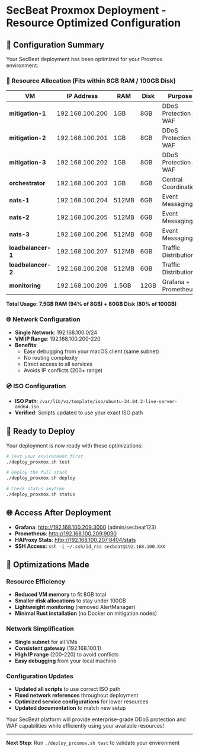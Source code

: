 # SecBeat Proxmox Deployment - Resource Optimized Configuration

## 🎯 Configuration Summary

Your SecBeat deployment has been optimized for your Proxmox environment:

### 💾 Resource Allocation (Fits within 8GB RAM / 100GB Disk)

| VM | IP Address | RAM | Disk | Purpose |
|----|------------|-----|------|---------|
| **mitigation-1** | 192.168.100.200 | 1GB | 8GB | DDoS Protection & WAF |
| **mitigation-2** | 192.168.100.201 | 1GB | 8GB | DDoS Protection & WAF |
| **mitigation-3** | 192.168.100.202 | 1GB | 8GB | DDoS Protection & WAF |
| **orchestrator** | 192.168.100.203 | 1GB | 8GB | Central Coordination |
| **nats-1** | 192.168.100.204 | 512MB | 6GB | Event Messaging |
| **nats-2** | 192.168.100.205 | 512MB | 6GB | Event Messaging |
| **nats-3** | 192.168.100.206 | 512MB | 6GB | Event Messaging |
| **loadbalancer-1** | 192.168.100.207 | 512MB | 6GB | Traffic Distribution |
| **loadbalancer-2** | 192.168.100.208 | 512MB | 6GB | Traffic Distribution |
| **monitoring** | 192.168.100.209 | 1.5GB | 12GB | Grafana + Prometheus |

**Total Usage: 7.5GB RAM (94% of 8GB) + 80GB Disk (80% of 100GB)**

### 🌐 Network Configuration

- **Single Network**: 192.168.100.0/24
- **VM IP Range**: 192.168.100.200-220
- **Benefits**:
  - Easy debugging from your macOS client (same subnet)
  - No routing complexity
  - Direct access to all services
  - Avoids IP conflicts (200+ range)

### 💿 ISO Configuration

- **ISO Path**: `/var/lib/vz/template/iso/ubuntu-24.04.2-live-server-amd64.iso`
- **Verified**: Scripts updated to use your exact ISO path

## 🚀 Ready to Deploy

Your deployment is now ready with these optimizations:

```bash
# Test your environment first
./deploy_proxmox.sh test

# Deploy the full stack
./deploy_proxmox.sh deploy

# Check status anytime
./deploy_proxmox.sh status
```

## 🌐 Access After Deployment

- **Grafana**: http://192.168.100.209:3000 (admin/secbeat123)
- **Prometheus**: http://192.168.100.209:9090
- **HAProxy Stats**: http://192.168.100.207:8404/stats
- **SSH Access**: `ssh -i ~/.ssh/id_rsa secbeat@192.168.100.XXX`

## 🔧 Optimizations Made

### Resource Efficiency
- **Reduced VM memory** to fit 8GB total
- **Smaller disk allocations** to stay under 100GB
- **Lightweight monitoring** (removed AlertManager)
- **Minimal Rust installation** (no Docker on mitigation nodes)

### Network Simplification
- **Single subnet** for all VMs
- **Consistent gateway** (192.168.100.1)
- **High IP range** (200-220) to avoid conflicts
- **Easy debugging** from your local machine

### Configuration Updates
- **Updated all scripts** to use correct ISO path
- **Fixed network references** throughout deployment
- **Optimized service configurations** for lower resources
- **Updated documentation** to match new setup

Your SecBeat platform will provide enterprise-grade DDoS protection and WAF capabilities while efficiently using your available resources!

---

**Next Step**: Run `./deploy_proxmox.sh test` to validate your environment
